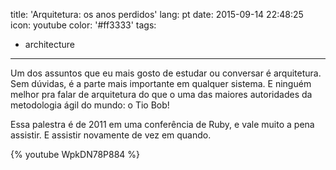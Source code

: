 title: 'Arquitetura: os anos perdidos'
lang: pt
date: 2015-09-14 22:48:25
icon: youtube
color: '#ff3333'
tags:
- architecture
---

Um dos assuntos que eu mais gosto de estudar ou conversar é arquitetura. Sem dúvidas, é a parte mais importante em qualquer sistema. E ninguém melhor pra falar de arquitetura do que o uma das maiores autoridades da metodologia ágil do mundo: o Tio Bob!

<!-- more -->

Essa palestra é de 2011 em uma conferência de Ruby, e vale muito a pena assistir. E assistir novamente de vez em quando.

{% youtube WpkDN78P884 %}